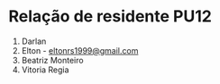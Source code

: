 # Relação de residente PU12 
1. Darlan
2. Elton - eltonrs1999@gmail.com
3. Beatriz Monteiro
4. Vitoria Regia
